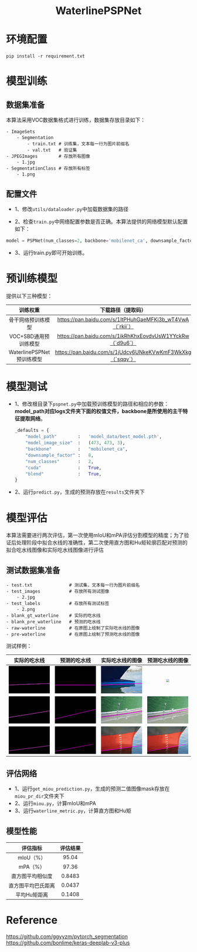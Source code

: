 <center><h1>WaterlinePSPNet</h1>
</center>

# 环境配置
```
pip install -r requirement.txt
```

# 模型训练

## 数据集准备

本算法采用VOC数据集格式进行训练，数据集存放目录如下：

```shell
- ImageSets			
	- Segmentation
		- train.txt	# 训练集，文本每一行为图片前缀名
		- val.txt	# 验证集
- JPEGImages		# 存放所有图像
	- 1.jpg			
- SegmentationClass	# 存放所有标签
	- 1.png
```

## 配置文件

- 1、修改`utils/dataloader.py`中加载数据集的路径

- 2、检查`train.py`中网络配置参数是否正确。本算法提供的网络模型默认配置如下：

```python
model = PSPNet(num_classes=2, backbone='mobilenet_ca', downsample_factor=8, pretrained=True, aux_branch=True, skip_upsample=True).train() 
```

- 3、运行train.py即可开始训练。  



# 预训练模型

提供以下三种模型：

|         训练权重          |                    下载路径（提取码）                     |
| :-----------------------: | :-------------------------------------------------------: |
|    骨干网络预训练模型     | https://pan.baidu.com/s/1ItPHuhGaeMFKj3b_wT4VwA（`rkii`） |
|   VOC+SBD通用预训练模型   | https://pan.baidu.com/s/1ikRhKhxEovdvUsW1YYckRw（`d9u6`） |
| WaterlinePSPNet预训练模型 | https://pan.baidu.com/s/1jUdcv6UNkeKVwKmF3WkXkg（`sqqv`） |



# 模型测试

- 1、修改根目录下`pspnet.py`中加载预训练模型的路径和相应的参数：**model_path对应logs文件夹下面的权值文件，backbone是所使用的主干特征提取网络**。    

  ```python
  _defaults = {
      "model_path"        :   'model_data/best_model.pth',
      "model_image_size"  :   (473, 473, 3),
      "backbone"          :   "mobilenet_ca",
      "downsample_factor" :   8,
      "num_classes"       :   2,
      "cuda"              :   True,
      "blend"             :   True,
  }
  ```

- 2、运行`predict.py`，生成的预测存放在`results`文件夹下



# 模型评估

本算法需要进行两次评估，第一次使用mIoU和mPA评估分割模型的精度；为了验证后处理阶段中拟合水线的准确性，第二次使用直方图和Hu矩轮廓匹配对预测的拟合吃水线图像和实际吃水线图像进行评估

## 测试数据集准备

```shell
- test.txt				# 测试集，文本每一行为图片前缀名
- test_images			# 存放所有测试图像
	- 2.jpg
- test_labels			# 存放所有测试标签
	- 2.png
- blank_gt_waterline	# 实际的吃水线
- blank_pre_waterline	# 预测的吃水线
- raw-waterline			# 在原图上绘制了实际吃水线的图像
- pre-waterline			# 在原图上绘制了预测吃水线的图像
```

测试样例：

|                  实际的吃水线                   |                       预测的吃水线                       |                实际吃水线的图像                 |                       预测吃水线的图像                       |
| :---------------------------------------------: | :------------------------------------------------------: | :---------------------------------------------: | :----------------------------------------------------------: |
| <img src="./assets/4.png" style="zoom:50%;" />  | <img src="./assets/4_fitline3.jpg" style="zoom:50%;" />  | <img src="./assets/4.jpg" style="zoom:50%;" />  | <img src="D:\Deeplearning\data\ship_test\out\pre-waterline\4_fitline3.png" style="zoom:50%;" /> |
| <img src="./assets/36.png" style="zoom:50%;" /> | <img src="./assets/36_fitline3.png" style="zoom:50%;" /> | <img src="./assets/36.jpg" style="zoom:50%;" /> |   <img src="./assets/36_fitline3.jpg" style="zoom:50%;" />   |
| <img src="./assets/25.png" style="zoom:50%;" /> | <img src="./assets/25_fitline3.png" style="zoom:50%;" /> | <img src="./assets/25.jpg" style="zoom:50%;" /> |   <img src="./assets/25_fitline3.jpg" style="zoom:50%;" />   |



## 评估网络

- 1、运行`get_miou_prediction.py`，生成的预测二值图像mask存放在`miou_pr_dir`文件夹下
- 2、运行`miou.py`，计算mIoU和mPA
- 3、运行`waterline_metric.py`，计算直方图和Hu矩



## 模型性能

|      评估指标      | 评估结果 |
| :----------------: | :------: |
|     mIoU（%）      |  95.04   |
|      mPA（%）      |  97.36   |
|  直方图平均相似度  |  0.8483  |
| 直方图平均巴氏距离 |  0.0437  |
|    平均Hu矩距离    |  0.1408  |



# Reference

https://github.com/ggyyzm/pytorch_segmentation  
https://github.com/bonlime/keras-deeplab-v3-plus
